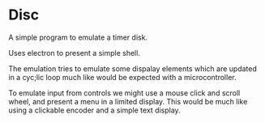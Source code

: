 # Disc

A simple program to emulate a timer disk.

Uses electron to present a simple shell.

The emulation tries to emulate some dispalay elements which are updated in a cyc;lic loop much like would be expected with a microcontroller.

To emulate input from controls we might use a mouse click and scroll wheel, and present a menu in a limited display. This would be much like using a clickable encoder and a simple text display.
